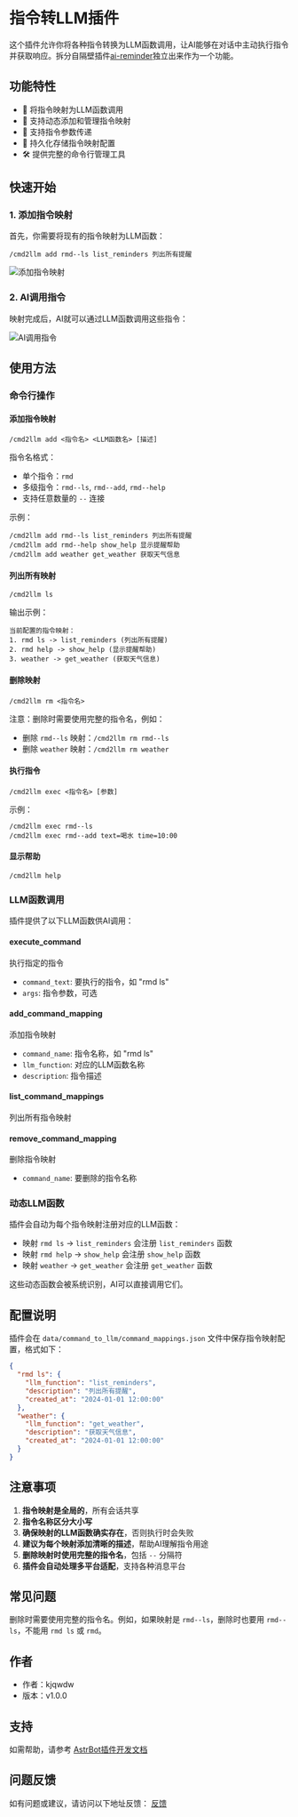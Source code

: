 # 指令转LLM插件

这个插件允许你将各种指令转换为LLM函数调用，让AI能够在对话中主动执行指令并获取响应。拆分自隔壁插件[ai-reminder](https://github.com/kjqwer/astrbot_plugin_sy)独立出来作为一个功能。

## 功能特性

- 🔄 将指令映射为LLM函数调用
- 📝 支持动态添加和管理指令映射
- 🎯 支持指令参数传递
- 💾 持久化存储指令映射配置
- 🛠️ 提供完整的命令行管理工具

## 快速开始

### 1. 添加指令映射

首先，你需要将现有的指令映射为LLM函数：

```
/cmd2llm add rmd--ls list_reminders 列出所有提醒
```

![添加指令映射](https://sywb.top/Staticfiles/pic/command1.png)

### 2. AI调用指令

映射完成后，AI就可以通过LLM函数调用这些指令：

![AI调用指令](https://sywb.top/Staticfiles/pic/command2.png)

## 使用方法

### 命令行操作

#### 添加指令映射
```
/cmd2llm add <指令名> <LLM函数名> [描述]
```

指令名格式：
- 单个指令：`rmd`
- 多级指令：`rmd--ls`, `rmd--add`, `rmd--help`
- 支持任意数量的 `--` 连接

示例：
```
/cmd2llm add rmd--ls list_reminders 列出所有提醒
/cmd2llm add rmd--help show_help 显示提醒帮助
/cmd2llm add weather get_weather 获取天气信息
```

#### 列出所有映射
```
/cmd2llm ls
```

输出示例：
```
当前配置的指令映射：
1. rmd ls -> list_reminders (列出所有提醒)
2. rmd help -> show_help (显示提醒帮助)
3. weather -> get_weather (获取天气信息)
```

#### 删除映射
```
/cmd2llm rm <指令名>
```

注意：删除时需要使用完整的指令名，例如：
- 删除 `rmd--ls` 映射：`/cmd2llm rm rmd--ls`
- 删除 `weather` 映射：`/cmd2llm rm weather`

#### 执行指令
```
/cmd2llm exec <指令名> [参数]
```

示例：
```
/cmd2llm exec rmd--ls
/cmd2llm exec rmd--add text=喝水 time=10:00
```

#### 显示帮助
```
/cmd2llm help
```

### LLM函数调用

插件提供了以下LLM函数供AI调用：

#### execute_command
执行指定的指令
- `command_text`: 要执行的指令，如 "rmd ls"
- `args`: 指令参数，可选

#### add_command_mapping
添加指令映射
- `command_name`: 指令名称，如 "rmd ls"
- `llm_function`: 对应的LLM函数名称
- `description`: 指令描述

#### list_command_mappings
列出所有指令映射

#### remove_command_mapping
删除指令映射
- `command_name`: 要删除的指令名称

### 动态LLM函数

插件会自动为每个指令映射注册对应的LLM函数：

- 映射 `rmd ls` → `list_reminders` 会注册 `list_reminders` 函数
- 映射 `rmd help` → `show_help` 会注册 `show_help` 函数
- 映射 `weather` → `get_weather` 会注册 `get_weather` 函数

这些动态函数会被系统识别，AI可以直接调用它们。

## 配置说明

插件会在 `data/command_to_llm/command_mappings.json` 文件中保存指令映射配置，格式如下：

```json
{
  "rmd ls": {
    "llm_function": "list_reminders",
    "description": "列出所有提醒",
    "created_at": "2024-01-01 12:00:00"
  },
  "weather": {
    "llm_function": "get_weather",
    "description": "获取天气信息",
    "created_at": "2024-01-01 12:00:00"
  }
}
```

## 注意事项

1. **指令映射是全局的**，所有会话共享
2. **指令名称区分大小写**
3. **确保映射的LLM函数确实存在**，否则执行时会失败
4. **建议为每个映射添加清晰的描述**，帮助AI理解指令用途
5. **删除映射时使用完整的指令名**，包括 `--` 分隔符
6. **插件会自动处理多平台适配**，支持各种消息平台

## 常见问题

删除时需要使用完整的指令名。例如，如果映射是 `rmd--ls`，删除时也要用 `rmd--ls`，不能用 `rmd ls` 或 `rmd`。


## 作者

- 作者：kjqwdw
- 版本：v1.0.0

## 支持

如需帮助，请参考 [AstrBot插件开发文档](https://astrbot.soulter.top/center/docs/%E5%BC%80%E5%8F%91/%E6%8F%92%E4%BB%B6%E5%BC%80%E5%8F%91/)

## 问题反馈

如有问题或建议，请访问以下地址反馈：
[反馈](https://github.com/kjqwer/astrbot_plugin_command_to_llm/issues)
